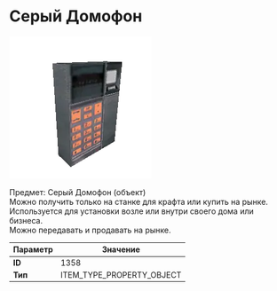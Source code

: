 # Серый Домофон

![Item Image](../img/1358.webp?raw=true)

Предмет: Серый Домофон (объект)<br>Можно получить только на станке для крафта или купить на рынке.<br>Используется для установки возле или внутри своего дома или бизнеса.<br>Можно передавать и продавать на рынке.


| Параметр | Значение |
|----------|----------|
| **ID** | 1358 |
| **Тип** | ITEM_TYPE_PROPERTY_OBJECT |

